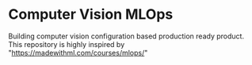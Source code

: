 # Computer Vision MLOps

Building computer vision configuration based production ready product.
This repository is highly inspired by "https://madewithml.com/courses/mlops/"
    